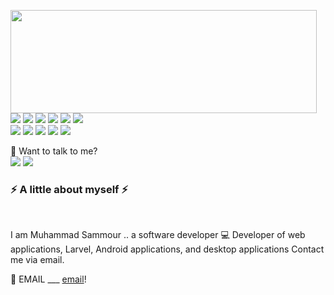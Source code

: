 <p>
  
  <img align="left" width="490" height="165" src="https://github-readme-stats.vercel.app/api?username=Mohammed-Samour-pr&show_icons=true&hide_border=false&line_height=20&title_color=f69673&icon_color=1b93c9&show_owner=true"/>
  <p>
    <img src="https://img.shields.io/badge/-Visual%20Studio%20Code-23A9F2?style=flat-square&logo=Visual%20Studio%20Code&logoColor=white"/>
    <img src="https://img.shields.io/badge/-Github-181717?style=flat-square&logo=GitHub&logoColor=white"/>
    <img src="https://img.shields.io/badge/-Git-F44D27?style=flat-square&logo=Git&logoColor=white"/>
    <img src="https://img.shields.io/badge/-NPM-CB3837?style=flat-square&logo=NPM&logoColor=white"/>
    <img src="https://img.shields.io/badge/-MySQL-F29111?style=flat-square&logo=MySQL&logoColor=white"/>
    <img src="https://img.shields.io/badge/-Insomnia-5849BE?style=flat-square&logo=Insomnia&logoColor=white"/><br/>
    <img src="https://img.shields.io/badge/-React.js-42B883?style=flat-square&logo=Vue.js&logoColor=white"/>
    <img src="https://img.shields.io/badge/-HTML5-E34F26?style=flat-square&logo=HTML5&logoColor=white"/>
    <img src="https://img.shields.io/badge/-CSS3-1572B6?style=flat-square&logo=CSS3&logoColor=white"/>
    <img src="https://img.shields.io/badge/-Ubuntu-A80030?style=flat-square&logo=Debian&logoColor=white"/>
    <img src="https://img.shields.io/badge/-Intellij-222F29?style=flat-square&logo=Codacy&logoColor=white"/>
  </p>
</p>
<p>
  📣 Want to talk to me?<br/>
  <a href="mailto:mohammed.samour.pr@gmail.com?subject=[GitHub]%20🔥%20Prise%20de%20contact&body=Bonjour%20Stan%2C%0A%0AJe%20viens%20vers%20toi%20aujourd%27hui%20apr%C3%A8s%20avoir%20vu%20ton%20profil%20GitHub%20pour%20..."><img src="https://img.shields.io/badge/e‑mail-D14836.svg?style=for-the-badge&logo=GMail&logoColor=white"/></a>
 

<img src="http://views.whatilearened.today/views/github/Mohammed-Samour-pr/views.svg"/>
<h3>⚡️ A little about myself ⚡️</h3><br/>
<p>
  I am Muhammad Sammour .. a software developer
💻 Developer of web applications, Larvel, Android applications, and desktop applications
Contact me via email.
</p>
<p>
  🔗 EMAIL ___ <a href="mailto:mohammed.samour.pr@gmail.com?">email</a>!
</p><br/>
